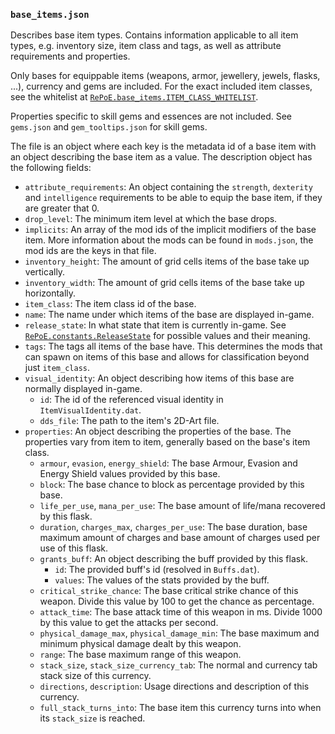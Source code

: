 ### `base_items.json`

Describes base item types. Contains information applicable to all item types, e.g. inventory
size, item class and tags, as well as attribute requirements and properties.

Only bases for equippable items (weapons, armor, jewellery, jewels, flasks, ...), currency and
gems are included. For the exact included item classes, see the whitelist at
[`RePoE.base_items.ITEM_CLASS_WHITELIST`](https://github.com/brather1ng/RePoE/blob/master/RePoE/base_items.py#L93). 

Properties specific to skill gems and essences are not included. See `gems.json` and 
`gem_tooltips.json` for skill gems.

The file is an object where each key is the metadata id of a base item with an object describing
the base item as a value. The description object has the following fields:

- `attribute_requirements`: An object containing the `strength`, `dexterity` and
  `intelligence` requirements to be able to equip the base item, if they are greater
  that 0.
- `drop_level`: The minimum item level at which the base drops.
- `implicits`: An array of the mod ids of the implicit modifiers of the base item. More
  information about the mods can be found in `mods.json`, the mod ids are the keys in that file.
- `inventory_height`: The amount of grid cells items of the base take up vertically.
- `inventory_width`: The amount of grid cells items of the base take up horizontally.
- `item_class`: The item class id of the base.
- `name`: The name under which items of the base are displayed in-game.
- `release_state`: In what state that item is currently in-game. See
  [`RePoE.constants.ReleaseState`](https://github.com/brather1ng/RePoE/blob/master/RePoE/constants.py#L173)
  for possible values and their meaning.
- `tags`: The tags all items of the base have. This determines the mods that can spawn on items
  of this base and allows for classification beyond just `item_class`.
- `visual_identity`: An object describing how items of this base are normally displayed in-game.
  * `id`: The id of the referenced visual identity in `ItemVisualIdentity.dat`.
  * `dds_file`: The path to the item's 2D-Art file.
- `properties`: An object describing the properties of the base. The properties vary from
  item to item, generally based on the base's item class.
  * `armour`, `evasion`, `energy_shield`: The base Armour, Evasion and Energy Shield values
    provided by this base.
  * `block`: The base chance to block as percentage provided by this base.
  * `life_per_use`, `mana_per_use`: The base amount of life/mana recovered by this flask.
  * `duration`, `charges_max`, `charges_per_use`: The base duration, base maximum amount of
    charges and base amount of charges used per use of this flask.
  * `grants_buff`: An object describing the buff provided by this flask.
    - `id`: The provided buff's id (resolved in `Buffs.dat`).
    - `values`: The values of the stats provided by the buff.
  * `critical_strike_chance`: The base critical strike chance of this weapon.
    Divide this value by 100 to get the chance as percentage.
  * `attack_time`: The base attack time of this weapon in ms. Divide 1000 by this value to get
    the attacks per second.
  * `physical_damage_max`, `physical_damage_min`: The base maximum and minimum physical damage
    dealt by this weapon.
  * `range`: The base maximum range of this weapon.
  * `stack_size`, `stack_size_currency_tab`: The normal and currency tab stack size of this
    currency.
  * `directions`, `description`: Usage directions and description of this currency.
  * `full_stack_turns_into`: The base item this currency turns into when its `stack_size` is
    reached.

